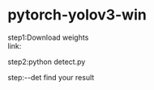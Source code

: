 # pytorch-yolov3-win
step1:Download weights  
      link:

step2:python detect.py

step:--det find your result
